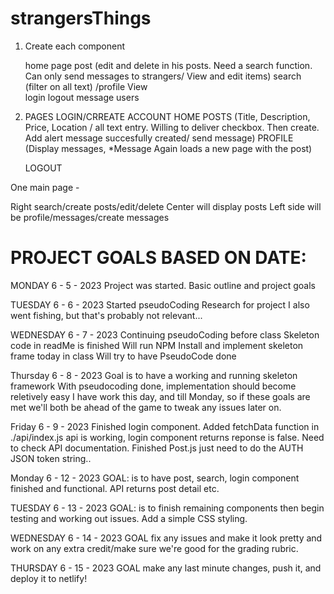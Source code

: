 # strangersThings

1. Create each component
    
    home page
    post (edit and delete in his posts. Need a search function. Can only send messages to strangers/ View and edit items)
    search (filter on all text)
    /profile
    View   
    login
    logout
    message users



2. PAGES 
    LOGIN/CRREATE ACCOUNT
    HOME
    POSTS (Title, Description, Price, Location / all text entry. Willing to deliver checkbox. Then create. Add alert message succesfully created/ send message)
    PROFILE (Display messages, *Message Again loads a new page with the post)

    LOGOUT

One main page - 

Right search/create posts/edit/delete
Center will display posts
Left side will be profile/messages/create messages

# PROJECT GOALS BASED ON DATE:

MONDAY 6 - 5 - 2023
    Project was started.
    Basic outline and project goals

TUESDAY 6 - 6 - 2023
    Started pseudoCoding
    Research for project
    I also went fishing, but that's probably not relevant...

WEDNESDAY 6 - 7 - 2023
    Continuing pseudoCoding before class
    Skeleton code in readMe is finished
    Will run NPM Install and implement skeleton frame today in class
    Will try to have PseudoCode done

Thursday 6 - 8 - 2023
    Goal is to have a working and running skeleton framework
    With pseudocoding done, implementation should become reletively easy
    I have work this day, and till Monday, so if these goals are met we'll both be ahead of the game to tweak any issues later on.

Friday 6 - 9 - 2023
    Finished login component. Added fetchData function in ./api/index.js api is working, login component returns reponse is false. Need to check API documentation. Finished Post.js just need to do the AUTH JSON token string.. 

Monday 6 - 12 - 2023
    GOAL: is to have post, search, login component finished and functional. API returns post detail etc.

TUESDAY 6 - 13 - 2023
    GOAL: is to finish remaining components then begin testing and working out issues. Add a simple CSS styling.

WEDNESDAY 6 - 14 - 2023
    GOAL fix any issues and make it look pretty and work on any extra credit/make sure we're good for the grading rubric. 

THURSDAY 6 - 15 - 2023
    GOAL make any last minute changes, push it, and deploy it to netlify! 